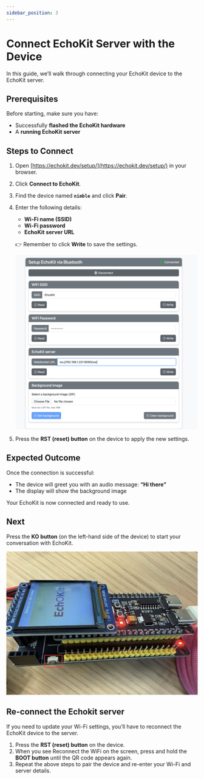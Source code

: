 ```yaml
---
sidebar_position: 3
---
```


# Connect EchoKit Server with the Device

In this guide, we’ll walk through connecting your EchoKit device to the EchoKit server.

## Prerequisites

Before starting, make sure you have:  
* Successfully **flashed the EchoKit hardware**  
* A **running EchoKit server**  

## Steps to Connect

1. Open [https://echokit.dev/setup/](https://echokit.dev/setup/) in your browser.  
2. Click **Connect to EchoKit**.  
3. Find the device named **`nimble`** and click **Pair**.  
4. Enter the following details:  
   * **Wi-Fi name (SSID)**  
   * **Wi-Fi password**  
   * **EchoKit server URL**  

   👉 Remember to click **Write** to save the settings.  

   ![Set up EchoKit server](connect-echokit.png)

5. Press the **RST (reset) button** on the device to apply the new settings.  

## Expected Outcome

Once the connection is successful:  
* The device will greet you with an audio message: **“Hi there”**  
* The display will show the background image  

Your EchoKit is now connected and ready to use.

## Next

Press the **KO button** (on the left-hand side of the device) to start your conversation with EchoKit.

![](../echokit-quick-start-04.jpg)



## Re-connect the Echokit server

If you need to update your Wi-Fi settings, you’ll have to reconnect the EchoKit device to the server.

1. Press the **RST (reset) button** on the device.  
2. When you see Reconnect the WiFi on the screen, press and hold the **BOOT button** until the QR code appears again.  
3. Repeat the above steps to pair the device and re-enter your Wi-Fi and server details.  
